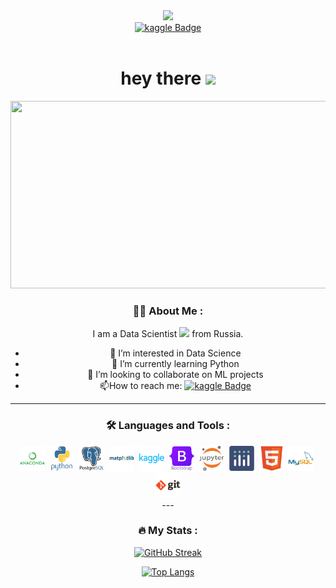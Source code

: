 <div id="header" align="center">
  <img src="https://i.giphy.com/media/v1.Y2lkPTc5MGI3NjExbXRoZ2dtNjhidXR5cXZxc2hsYnE1YWxmaWFkaDhseGJuanY4dmhhYiZlcD12MV9pbnRlcm5hbF9naWZfYnlfaWQmY3Q9cw/CAIgh8LKFbIciGx5Qe/giphy.gif" width="100"/>
</div>
<div id="header" align="center">
<div id="badges">
  <a href="https://www.kaggle.com/neelen">
    <img src="https://img.shields.io/badge/kaggle-blue?style=for-the-badge&logo=kaggle&logoColor=white" alt="kaggle Badge"/>
  </a>
</div>
<div id="header" align="center">
<img src="https://komarev.com/ghpvc/?username=NosulchakE&style=flat-square&color=blue" alt=""/>
<h1>
  hey there
  <img src="https://media.giphy.com/media/hvRJCLFzcasrR4ia7z/giphy.gif" width="30px"/>
</h1>
<div align="center">
  <img src="https://i.giphy.com/media/v1.Y2lkPTc5MGI3NjExaWp3d3E3bnFnYW13Y2JtYWpsazVobW8xYjhpNm84OXQxM3Vidmk4cSZlcD12MV9pbnRlcm5hbF9naWZfYnlfaWQmY3Q9Zw/P0bSQ1lpUx3eODngpC/giphy.gif" width="600" height="300"/>
</div>
  
### :woman_technologist: About Me :

I am a Data Scientist <img src="https://media.giphy.com/media/WUlplcMpOCEmTGBtBW/giphy.gif" width="30"> from Russia.
- 👀 I’m interested in Data Science
- 🌱 I’m currently learning Python
- 💞️ I’m looking to collaborate on ML projects
- :mailbox:How to reach me: [![kaggle Badge](https://img.shields.io/badge/kaggle-blue?style=for-the-badge&logo=kaggle&logoColor=white)]("https://www.kaggle.com/neelen")
---

### :hammer_and_wrench: Languages and Tools :

<div>
  <img src="https://github.com/devicons/devicon/blob/master/icons/anaconda/anaconda-original-wordmark.svg" title="anaconda" alt="anaconda" width="40" height="40"/>&nbsp;
  <img src="https://github.com/devicons/devicon/blob/master/icons/python/python-original-wordmark.svg" title="python" alt="python" width="40" height="40"/>&nbsp;
  <img src="https://github.com/devicons/devicon/blob/master/icons/postgresql/postgresql-original-wordmark.svg" title="postgresql" alt="postgresql" width="40" height="40"/>&nbsp;
  <img src="https://github.com/devicons/devicon/blob/master/icons/matplotlib/matplotlib-original-wordmark.svg" title="matplotlib" alt="matplotlib" width="40" height="40"/>&nbsp;
  <img src="https://github.com/devicons/devicon/blob/master/icons/kaggle/kaggle-original-wordmark.svg" title="kaggle" alt="kaggle" width="40" height="40"/>&nbsp;
  <img src="https://github.com/devicons/devicon/blob/master/icons/bootstrap/bootstrap-original-wordmark.svg" title="bootstrap" alt="bootstrap" width="40" height="40"/>&nbsp;
  <img src="https://github.com/devicons/devicon/blob/master/icons/jupyter/jupyter-original-wordmark.svg" title="jupyter" alt="jupyter" width="40" height="40"/>&nbsp;
  <img src="https://github.com/devicons/devicon/blob/master/icons/plotly/plotly-original.svg" title="PLOTLY" alt="PLOTLY" width="40" height="40"/>&nbsp;
  <img src="https://github.com/devicons/devicon/blob/master/icons/html5/html5-original.svg" title="HTML5" alt="HTML" width="40" height="40"/>&nbsp;
  <img src="https://github.com/devicons/devicon/blob/master/icons/mysql/mysql-original-wordmark.svg" title="MySQL"  alt="MySQL" width="40" height="40"/>&nbsp;
  <img src="https://github.com/devicons/devicon/blob/master/icons/git/git-original-wordmark.svg" title="Git" **alt="Git" width="40" height="40"/>
</div>
---

### :fire: My Stats :

[![GitHub Streak](http://github-readme-streak-stats.herokuapp.com?user=NosulchakE&theme=dark&background=000000)](https://git.io/streak-stats)

[![Top Langs](https://github-readme-stats.vercel.app/api/top-langs/?username=NosulchakE&layout=compact&theme=vision-friendly-dark)](https://github.com/anuraghazra/github-readme-stats)
